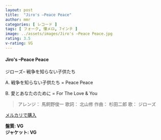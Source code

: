 ```yaml
---
layout: post
title:  "Jiro's –Peace Peace"
author: mmr
categories: [ レコード ]
tags: [ フォーク, 懐メロ, 7インチ ]
image: ../assets/images/Jiro's –Peace Peace.jpg
rating: 3.5
v-rating: VG
---
```


#### Jiro's –Peace Peace

ジローズ– 戦争を知らない子供たち  

A. 戦争を知らない子供たち = Peace Peace

B. 愛とあなたのために = For The Love & You

> アレンジ： 馬飼野俊一
歌詞： 北山修
作曲： 杉田二郎
歌： ジローズ

[メルカリで購入](https://jp.mercari.com/item/m15281959770)

<div class="mt-4 mb-4 d-flex align-items-center">
<strong class="mr-1">盤質: VG</strong>
</div>
<div class="mt-4 mb-4 d-flex align-items-center">
<strong class="mr-1">ジャケット: VG</strong>
</div>
